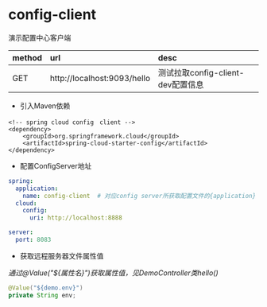 # config-client  
演示配置中心客户端  

| method | url | desc |  
| :--- | :--- | :--- |   
| GET | http://localhost:9093/hello | 测试拉取config-client-dev配置信息 |  

* 引入Maven依赖  

``` maven
<!-- spring cloud config　client -->
<dependency>
	<groupId>org.springframework.cloud</groupId>
	<artifactId>spring-cloud-starter-config</artifactId>
</dependency>
```

* 配置ConfigServer地址  

``` yml
spring:
  application:
    name: config-client  # 对应config server所获取配置文件的{application}
  cloud:
    config:
      uri: http://localhost:8888

server:
  port: 8083
```

* 获取远程服务器文件属性值  

_通过@Value("${属性名}")获取属性值，见DemoController类hello()_  

``` java
@Value("${demo.env}")
private String env;
```